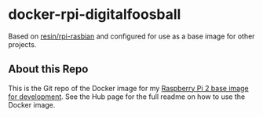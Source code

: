 # docker-rpi-digitalfoosball
Based on [resin/rpi-rasbian](https://registry.hub.docker.com/u/resin/rpi-raspbian/)
and configured for use as a base image for other projects.

##  About this Repo

This is the Git repo of the Docker image for my
[Raspberry Pi 2 base image for development](https://registry.hub.docker.com/u/kipp/rpi-buildpack-deps/).
See the Hub page for the full readme on how to use the Docker image.
